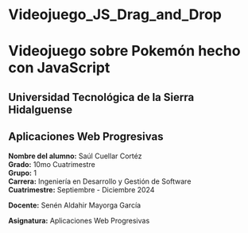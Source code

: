 # Videojuego_JS_Drag_and_Drop
# Videojuego sobre Pokemón hecho con JavaScript
## Universidad Tecnológica de la Sierra Hidalguense 

## Aplicaciones Web Progresivas

**Nombre del alumno:** Saúl Cuellar Cortéz  
**Grado:** 10mo Cuatrimestre  
**Grupo:** 1  
**Carrera:** Ingeniería en Desarrollo y Gestión de Software  
**Cuatrimestre:** Septiembre - Diciembre 2024

**Docente:** Senén Aldahir Mayorga García

**Asignatura:** Aplicaciones Web Progresivas


